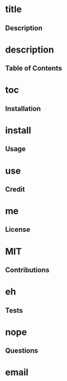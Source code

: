 # title
  ## Description
  # description

  ## Table of Contents
  # toc

  ## Installation
  # install

  ## Usage
  # use

  ## Credit
  # me

  ## License
  # MIT

  ## Contributions
  # eh

  ## Tests
  # nope

  ## Questions
  # email

